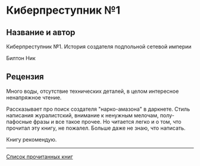 # Киберпреступник №1

## Название и автор
Киберпреступник №1. История создателя подпольной сетевой империи

Билтон Ник

## Рецензия
Много воды, отсутствие технических деталей, в целом интересное ненапряжное чтение.

Рассказывает про поиск создателя "нарко-амазона" в даркнете. Стиль написания журалистский, внимание к ненужным мелочам, полу-пафосные фразы и все такое прочее. Но читается легко и о том, что прочитал эту книгу, не пожалел. Больше даже не знаю, что написать.

Книгу рекомендую.

---
[Список прочитанных книг](../books)
